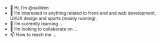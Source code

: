 - 👋 Hi, I’m @naiiiden
- 👀 I’m interested in anything related to front-end and web development, UI/UX design and sports (mainly running).
- 🌱 I’m currently learning ...
- 💞️ I’m looking to collaborate on ...
- 📫 How to reach me ... 

<!---
naiiiden/naiiiden is a ✨ special ✨ repository because its `README.md` (this file) appears on your GitHub profile.
You can click the Preview link to take a look at your changes.
--->
